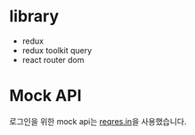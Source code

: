 # library
- redux
- redux toolkit query
- react router dom

# Mock API
로그인을 위한 mock api는 [reqres.in](https://reqres.in/)을 사용했습니다.